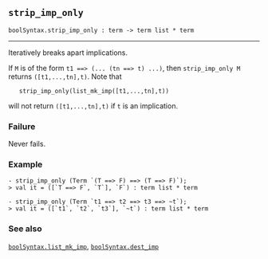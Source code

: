 ## `strip_imp_only`

``` hol4
boolSyntax.strip_imp_only : term -> term list * term
```

------------------------------------------------------------------------

Iteratively breaks apart implications.

If `M` is of the form `t1 ==> (... (tn ==> t) ...)`, then
`strip_imp_only M` returns `([t1,...,tn],t)`. Note that

``` hol4
   strip_imp_only(list_mk_imp([t1,...,tn],t))
```

will not return `([t1,...,tn],t)` if `t` is an implication.

### Failure

Never fails.

### Example

``` hol4
- strip_imp_only (Term `(T ==> F) ==> (T ==> F)`);
> val it = ([`T ==> F`, `T`], `F`) : term list * term

- strip_imp_only (Term `t1 ==> t2 ==> t3 ==> ~t`);
> val it = ([`t1`, `t2`, `t3`], `~t`) : term list * term
```

### See also

[`boolSyntax.list_mk_imp`](#boolSyntax.list_mk_imp),
[`boolSyntax.dest_imp`](#boolSyntax.dest_imp)

